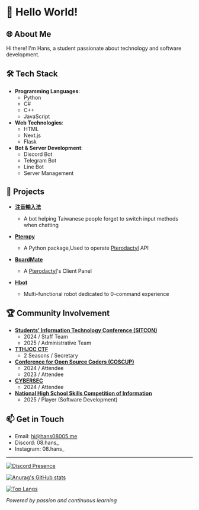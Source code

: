 # 👋 Hello World!

## 🌐 About Me
Hi there! I'm Hans, a student passionate about technology and software development.

## 🛠️ Tech Stack
- **Programming Languages**:
  - Python
  - C#
  - C++
  - JavaScript
- **Web Technologies**:
  - HTML
  - Next.js
  - Flask
- **Bot & Server Development**:
  - Discord Bot
  - Telegram Bot
  - Line Bot
  - Server Management

## 🚀 Projects
- **[注音輸入法](https://github.com/HansHans135/bopomofo)**
  - A bot helping Taiwanese people forget to switch input methods when chatting 

- **[Pteropy](https://github.com/HansHans135/pteropy)**
  - A Python package,Used to operate [Pterodactyl](https://pterodactyl.io/) API

- **[BoardMate](https://github.com/HansHans135/pteropy)**
  - A [Pterodactyl](https://pterodactyl.io/)'s Client Panel

- **[Hbot](https://discordservers.tw/bots/931507492838576208)**
  - Multi-functional robot dedicated to 0-command experience

## 🏆 Community Involvement
- **[Students’ Information Technology Conference (SITCON)](https://sitcon.org/)**
  - 2024 / Staff Team
  - 2025 / Administrative Team
- **[TTHJCC CTF](https://www.instagram.com/thjcc.tw/)**
  - 2 Seasons / Secretary
- **[Conference for Open Source Coders (COSCUP)](https://coscup.org/)**
  - 2024 / Attendee
  - 2023 / Attendee
- **[CYBERSEC](https://cybersec.ithome.com.tw/)**
  - 2024 / Attendee
- **[National High School Skills Competition of Information](https://sci-me.k12ea.gov.tw/)**
  - 2025 / Player (Software Development)



## 📫 Get in Touch
- Email: hi@hans08005.me
- Discord: 08.hans_
- Instagram: 08.hans_

---

[![Discord Presence](https://lanyard.cnrad.dev/api/851062442330816522)](https://discord.com/users/851062442330816522)

[![Anurag's GitHub stats](https://github-readme-stats.vercel.app/api?username=hanshans135&theme=dark)](https://github.com/hanshans135)

[![Top Langs](https://github-readme-stats.vercel.app/api/top-langs/?username=hanshans135&layout=compact)](https://github.com/hanshans135)

*Powered by passion and continuous learning*
